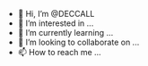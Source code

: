 - 👋 Hi, I’m @DECCALL
- 👀 I’m interested in ...
- 🌱 I’m currently learning ...
- 💞️ I’m looking to collaborate on ...
- 📫 How to reach me ...

<!---
DECCALL/DECCALL is a ✨ special ✨ repository because its `README.md` (this file) appears on your GitHub profile.
You can click the Preview link to take a look at your changes.
--->
